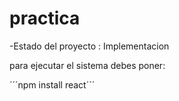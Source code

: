 <h1> practica</h1>

-Estado del proyecto : Implementacion

para ejecutar el sistema debes poner: 

´´´npm install react´´´
